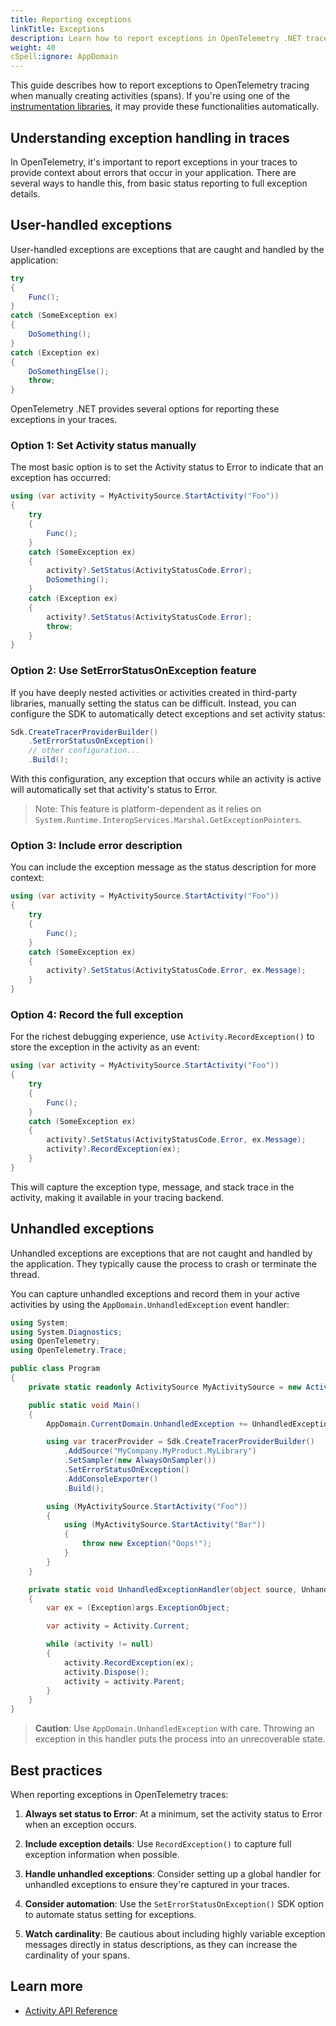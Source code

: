 ```yaml
---
title: Reporting exceptions
linkTitle: Exceptions
description: Learn how to report exceptions in OpenTelemetry .NET traces
weight: 40
cSpell:ignore: AppDomain
---
```


This guide describes how to report exceptions to OpenTelemetry tracing when
manually creating activities (spans). If you're using one of the
[instrumentation libraries](/docs/languages/dotnet/instrumentation/), it may
provide these functionalities automatically.

## Understanding exception handling in traces

In OpenTelemetry, it's important to report exceptions in your traces to provide
context about errors that occur in your application. There are several ways to
handle this, from basic status reporting to full exception details.

## User-handled exceptions

User-handled exceptions are exceptions that are caught and handled by the
application:

```csharp
try
{
    Func();
}
catch (SomeException ex)
{
    DoSomething();
}
catch (Exception ex)
{
    DoSomethingElse();
    throw;
}
```

OpenTelemetry .NET provides several options for reporting these exceptions in
your traces.

### Option 1: Set Activity status manually

The most basic option is to set the Activity status to Error to indicate that an
exception has occurred:

```csharp
using (var activity = MyActivitySource.StartActivity("Foo"))
{
    try
    {
        Func();
    }
    catch (SomeException ex)
    {
        activity?.SetStatus(ActivityStatusCode.Error);
        DoSomething();
    }
    catch (Exception ex)
    {
        activity?.SetStatus(ActivityStatusCode.Error);
        throw;
    }
}
```

### Option 2: Use SetErrorStatusOnException feature

If you have deeply nested activities or activities created in third-party
libraries, manually setting the status can be difficult. Instead, you can
configure the SDK to automatically detect exceptions and set activity status:

```csharp
Sdk.CreateTracerProviderBuilder()
    .SetErrorStatusOnException()
    // other configuration...
    .Build();
```

With this configuration, any exception that occurs while an activity is active
will automatically set that activity's status to Error.

> Note: This feature is platform-dependent as it relies on
> `System.Runtime.InteropServices.Marshal.GetExceptionPointers`.

### Option 3: Include error description

You can include the exception message as the status description for more
context:

```csharp
using (var activity = MyActivitySource.StartActivity("Foo"))
{
    try
    {
        Func();
    }
    catch (SomeException ex)
    {
        activity?.SetStatus(ActivityStatusCode.Error, ex.Message);
    }
}
```

### Option 4: Record the full exception

For the richest debugging experience, use `Activity.RecordException()` to store
the exception in the activity as an event:

```csharp
using (var activity = MyActivitySource.StartActivity("Foo"))
{
    try
    {
        Func();
    }
    catch (SomeException ex)
    {
        activity?.SetStatus(ActivityStatusCode.Error, ex.Message);
        activity?.RecordException(ex);
    }
}
```

This will capture the exception type, message, and stack trace in the activity,
making it available in your tracing backend.

## Unhandled exceptions

Unhandled exceptions are exceptions that are not caught and handled by the
application. They typically cause the process to crash or terminate the thread.

You can capture unhandled exceptions and record them in your active activities
by using the `AppDomain.UnhandledException` event handler:

```csharp
using System;
using System.Diagnostics;
using OpenTelemetry;
using OpenTelemetry.Trace;

public class Program
{
    private static readonly ActivitySource MyActivitySource = new ActivitySource("MyCompany.MyProduct.MyLibrary");

    public static void Main()
    {
        AppDomain.CurrentDomain.UnhandledException += UnhandledExceptionHandler;

        using var tracerProvider = Sdk.CreateTracerProviderBuilder()
            .AddSource("MyCompany.MyProduct.MyLibrary")
            .SetSampler(new AlwaysOnSampler())
            .SetErrorStatusOnException()
            .AddConsoleExporter()
            .Build();

        using (MyActivitySource.StartActivity("Foo"))
        {
            using (MyActivitySource.StartActivity("Bar"))
            {
                throw new Exception("Oops!");
            }
        }
    }

    private static void UnhandledExceptionHandler(object source, UnhandledExceptionEventArgs args)
    {
        var ex = (Exception)args.ExceptionObject;

        var activity = Activity.Current;

        while (activity != null)
        {
            activity.RecordException(ex);
            activity.Dispose();
            activity = activity.Parent;
        }
    }
}
```

> **Caution**: Use `AppDomain.UnhandledException` with care. Throwing an
> exception in this handler puts the process into an unrecoverable state.

## Best practices

When reporting exceptions in OpenTelemetry traces:

1. **Always set status to Error**: At a minimum, set the activity status to
   Error when an exception occurs.

2. **Include exception details**: Use `RecordException()` to capture full
   exception information when possible.

3. **Handle unhandled exceptions**: Consider setting up a global handler for
   unhandled exceptions to ensure they're captured in your traces.

4. **Consider automation**: Use the `SetErrorStatusOnException()` SDK option to
   automate status setting for exceptions.

5. **Watch cardinality**: Be cautious about including highly variable exception
   messages directly in status descriptions, as they can increase the
   cardinality of your spans.

## Learn more

- [Activity API Reference](https://learn.microsoft.com/dotnet/core/diagnostics/distributed-tracing-concepts)
